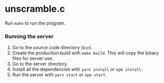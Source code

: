 # unscramble.c

Run `make` to run the program.

### Running the server
1. Go to the source code directory (`bin`).
2. Create the production build with `make build`. This will copy the binary files for server use.
3. Go to the server directory.
4. Install all the dependencies with `yarn install` or `npm install`.
5. Run the server with `yarn start` or `npm start`.
